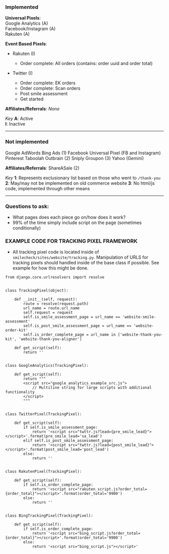 

### Implemented 

**Universal Pixels**:  
Google Analytics (A)  
Facebook/Instagram (A)  
Rakuten (A)  

**Event Based Pixels**:

- Rakuten (I)
	- Order complete: All orders (contains: order uuid and order total)

- Twitter (I)
	- Order complete: EK orders
	- Order complete: Scan orders
	- Post smile assessment
	- Get started
 
**Affiliates/Referrals**:
 *None*
 
*Key*
**A**: Active  
**I**: Inactive  

----

### Not implemented

Google AdWords
Bing Ads (1)
Facebook Universal Pixel (FB and Instagram)
Pinterest
Taboolah
Outbrain (2)
Sniply
Groupon (3)
Yahoo (Gemini)

**Affiliates/Referrals**:
ShareASale (2)

*Key*
**1**: Represents exclusionary list based on those who went to `/thank-you`
**2**: May/may not be implemented on old commerce website
**3**: No html/js code, implemented through other means


----

### Questions to ask:

* What pages does each piece go on/how does it work?
* 99% of the time simply include script on the page (sometimes conditionally)

### EXAMPLE CODE FOR TRACKING PIXEL FRAMEWORK
- All tracking pixel code is located inside of `smilecheck/sites/website/tracking.py`. Manipulation of URLS for tracking pixels should handled inside of the base class if possible. See example for how this might be done.

```
from django.core.urlresolvers import resolve


class TrackingPixel(object):

    def __init__(self, request):
        route = resolve(request.path)
        url_name = route.url_name
        self.request = request
        self.is_smile_assessment_page = url_name == 'website-smile-assessment'
        self.is_post_smile_assessment_page = url_name == 'website-order-kit'
        self.is_order_complete_page = url_name in ['website-thank-you-kit', 'website-thank-you-aligner']

    def get_script(self):
        return ''


class GoogleAnalytics(TrackingPixel):

    def get_script(self):
        return """
        <script src="google_analytics_example_src.js">
            // Multiline string for large scripts with additional functionality
        </script>
        """


class TwitterPixel(TrackingPixel):

    def get_script(self):
        if self.is_smile_assessment_page:
            return '<script src="twttr.js?lead={pre_smile_lead}"></script>'.format(pre_smile_lead='sa_lead')
        elif self.is_post_smile_assessment_page:
            return '<script src="twttr.js?lead={post_smile_lead}"></script>'.format(post_smile_lead='post_lead')
        else:
            return ''


class RakutenPixel(TrackingPixel):

    def get_script(self):
        if self.is_order_complete_page:
            return '<script src="rakuten_script.js?order_total={order_total}"></script>'.format(order_total='9900')
        else:
            return ''


class BingTrackingPixel(TrackingPixel):

    def get_script(self):
        if self.is_order_complete_page:
            return '<script src="bing_script.js?order_total={order_total}"></script>'.format(order_total='9900')
        else:
            return '<script src="bing_script.js"></script>'

```